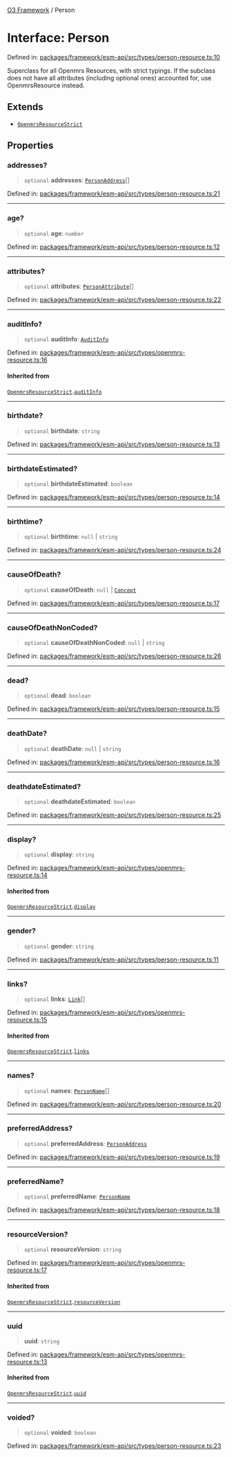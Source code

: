 [O3 Framework](../API.md) / Person

# Interface: Person

Defined in: [packages/framework/esm-api/src/types/person-resource.ts:10](https://github.com/habeshabro/openmrs-esm-core/blob/main/packages/framework/esm-api/src/types/person-resource.ts#L10)

Superclass for all Openmrs Resources, with strict typings.
If the subclass does not have all attributes (including optional ones)
accounted for, use OpenmrsResource instead.

## Extends

- [`OpenmrsResourceStrict`](OpenmrsResourceStrict.md)

## Properties

### addresses?

> `optional` **addresses**: [`PersonAddress`](PersonAddress.md)[]

Defined in: [packages/framework/esm-api/src/types/person-resource.ts:21](https://github.com/habeshabro/openmrs-esm-core/blob/main/packages/framework/esm-api/src/types/person-resource.ts#L21)

***

### age?

> `optional` **age**: `number`

Defined in: [packages/framework/esm-api/src/types/person-resource.ts:12](https://github.com/habeshabro/openmrs-esm-core/blob/main/packages/framework/esm-api/src/types/person-resource.ts#L12)

***

### attributes?

> `optional` **attributes**: [`PersonAttribute`](PersonAttribute.md)[]

Defined in: [packages/framework/esm-api/src/types/person-resource.ts:22](https://github.com/habeshabro/openmrs-esm-core/blob/main/packages/framework/esm-api/src/types/person-resource.ts#L22)

***

### auditInfo?

> `optional` **auditInfo**: [`AuditInfo`](AuditInfo.md)

Defined in: [packages/framework/esm-api/src/types/openmrs-resource.ts:16](https://github.com/habeshabro/openmrs-esm-core/blob/main/packages/framework/esm-api/src/types/openmrs-resource.ts#L16)

#### Inherited from

[`OpenmrsResourceStrict`](OpenmrsResourceStrict.md).[`auditInfo`](OpenmrsResourceStrict.md#auditinfo)

***

### birthdate?

> `optional` **birthdate**: `string`

Defined in: [packages/framework/esm-api/src/types/person-resource.ts:13](https://github.com/habeshabro/openmrs-esm-core/blob/main/packages/framework/esm-api/src/types/person-resource.ts#L13)

***

### birthdateEstimated?

> `optional` **birthdateEstimated**: `boolean`

Defined in: [packages/framework/esm-api/src/types/person-resource.ts:14](https://github.com/habeshabro/openmrs-esm-core/blob/main/packages/framework/esm-api/src/types/person-resource.ts#L14)

***

### birthtime?

> `optional` **birthtime**: `null` \| `string`

Defined in: [packages/framework/esm-api/src/types/person-resource.ts:24](https://github.com/habeshabro/openmrs-esm-core/blob/main/packages/framework/esm-api/src/types/person-resource.ts#L24)

***

### causeOfDeath?

> `optional` **causeOfDeath**: `null` \| [`Concept`](Concept.md)

Defined in: [packages/framework/esm-api/src/types/person-resource.ts:17](https://github.com/habeshabro/openmrs-esm-core/blob/main/packages/framework/esm-api/src/types/person-resource.ts#L17)

***

### causeOfDeathNonCoded?

> `optional` **causeOfDeathNonCoded**: `null` \| `string`

Defined in: [packages/framework/esm-api/src/types/person-resource.ts:26](https://github.com/habeshabro/openmrs-esm-core/blob/main/packages/framework/esm-api/src/types/person-resource.ts#L26)

***

### dead?

> `optional` **dead**: `boolean`

Defined in: [packages/framework/esm-api/src/types/person-resource.ts:15](https://github.com/habeshabro/openmrs-esm-core/blob/main/packages/framework/esm-api/src/types/person-resource.ts#L15)

***

### deathDate?

> `optional` **deathDate**: `null` \| `string`

Defined in: [packages/framework/esm-api/src/types/person-resource.ts:16](https://github.com/habeshabro/openmrs-esm-core/blob/main/packages/framework/esm-api/src/types/person-resource.ts#L16)

***

### deathdateEstimated?

> `optional` **deathdateEstimated**: `boolean`

Defined in: [packages/framework/esm-api/src/types/person-resource.ts:25](https://github.com/habeshabro/openmrs-esm-core/blob/main/packages/framework/esm-api/src/types/person-resource.ts#L25)

***

### display?

> `optional` **display**: `string`

Defined in: [packages/framework/esm-api/src/types/openmrs-resource.ts:14](https://github.com/habeshabro/openmrs-esm-core/blob/main/packages/framework/esm-api/src/types/openmrs-resource.ts#L14)

#### Inherited from

[`OpenmrsResourceStrict`](OpenmrsResourceStrict.md).[`display`](OpenmrsResourceStrict.md#display)

***

### gender?

> `optional` **gender**: `string`

Defined in: [packages/framework/esm-api/src/types/person-resource.ts:11](https://github.com/habeshabro/openmrs-esm-core/blob/main/packages/framework/esm-api/src/types/person-resource.ts#L11)

***

### links?

> `optional` **links**: [`Link`](Link.md)[]

Defined in: [packages/framework/esm-api/src/types/openmrs-resource.ts:15](https://github.com/habeshabro/openmrs-esm-core/blob/main/packages/framework/esm-api/src/types/openmrs-resource.ts#L15)

#### Inherited from

[`OpenmrsResourceStrict`](OpenmrsResourceStrict.md).[`links`](OpenmrsResourceStrict.md#links)

***

### names?

> `optional` **names**: [`PersonName`](PersonName.md)[]

Defined in: [packages/framework/esm-api/src/types/person-resource.ts:20](https://github.com/habeshabro/openmrs-esm-core/blob/main/packages/framework/esm-api/src/types/person-resource.ts#L20)

***

### preferredAddress?

> `optional` **preferredAddress**: [`PersonAddress`](PersonAddress.md)

Defined in: [packages/framework/esm-api/src/types/person-resource.ts:19](https://github.com/habeshabro/openmrs-esm-core/blob/main/packages/framework/esm-api/src/types/person-resource.ts#L19)

***

### preferredName?

> `optional` **preferredName**: [`PersonName`](PersonName.md)

Defined in: [packages/framework/esm-api/src/types/person-resource.ts:18](https://github.com/habeshabro/openmrs-esm-core/blob/main/packages/framework/esm-api/src/types/person-resource.ts#L18)

***

### resourceVersion?

> `optional` **resourceVersion**: `string`

Defined in: [packages/framework/esm-api/src/types/openmrs-resource.ts:17](https://github.com/habeshabro/openmrs-esm-core/blob/main/packages/framework/esm-api/src/types/openmrs-resource.ts#L17)

#### Inherited from

[`OpenmrsResourceStrict`](OpenmrsResourceStrict.md).[`resourceVersion`](OpenmrsResourceStrict.md#resourceversion)

***

### uuid

> **uuid**: `string`

Defined in: [packages/framework/esm-api/src/types/openmrs-resource.ts:13](https://github.com/habeshabro/openmrs-esm-core/blob/main/packages/framework/esm-api/src/types/openmrs-resource.ts#L13)

#### Inherited from

[`OpenmrsResourceStrict`](OpenmrsResourceStrict.md).[`uuid`](OpenmrsResourceStrict.md#uuid)

***

### voided?

> `optional` **voided**: `boolean`

Defined in: [packages/framework/esm-api/src/types/person-resource.ts:23](https://github.com/habeshabro/openmrs-esm-core/blob/main/packages/framework/esm-api/src/types/person-resource.ts#L23)
